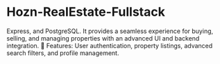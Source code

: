 # Hozn-RealEstate-Fullstack
 Express, and PostgreSQL. It provides a seamless experience for buying, selling, and managing properties with an advanced UI and backend integration. 🔹 Features: User authentication, property listings, advanced search filters, and profile management.
